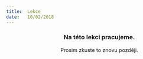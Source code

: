 ```yaml
---
title:  Lekce
date:   10/02/2018
---
```


### <center>Na této lekci pracujeme.</center>
<center>Prosim zkuste to znovu později.</center>